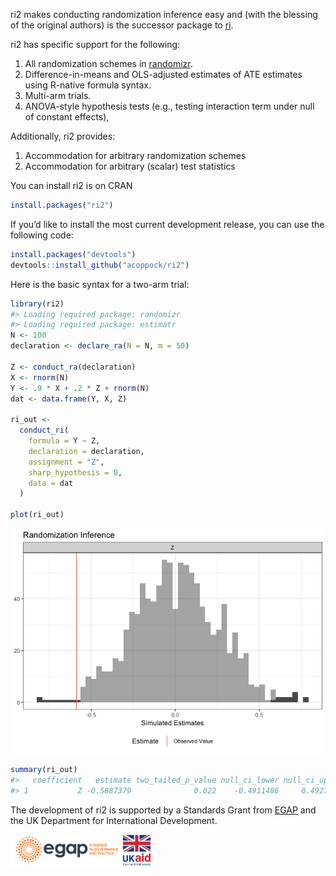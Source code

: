
<!-- README.md is generated from README.Rmd. Please edit that file -->

ri2 makes conducting randomization inference easy and (with the blessing
of the original authors) is the successor package to
[ri](https://cran.r-project.org/web/packages/ri/index.html).

ri2 has specific support for the following:

1.  All randomization schemes in
    [randomizr](http://randomizr.declaredesign.org).
2.  Difference-in-means and OLS-adjusted estimates of ATE estimates
    using R-native formula syntax.
3.  Multi-arm trials.
4.  ANOVA-style hypothesis tests (e.g., testing interaction term under
    null of constant effects),

Additionally, ri2 provides:

1.  Accommodation for arbitrary randomization schemes
2.  Accommodation for arbitrary (scalar) test statistics

You can install ri2 is on CRAN

``` r
install.packages("ri2")
```

If you’d like to install the most current development release, you can
use the following code:

``` r
install.packages("devtools")
devtools::install_github("acoppock/ri2")
```

Here is the basic syntax for a two-arm trial:

``` r
library(ri2)
#> Loading required package: randomizr
#> Loading required package: estimatr
N <- 100
declaration <- declare_ra(N = N, m = 50)

Z <- conduct_ra(declaration)
X <- rnorm(N)
Y <- .9 * X + .2 * Z + rnorm(N)
dat <- data.frame(Y, X, Z)

ri_out <-
  conduct_ri(
    formula = Y ~ Z,
    declaration = declaration,
    assignment = "Z",
    sharp_hypothesis = 0,
    data = dat
  )

plot(ri_out)
```

![](README-unnamed-chunk-4-1.png)<!-- -->

``` r
summary(ri_out)
#>   coefficient   estimate two_tailed_p_value null_ci_lower null_ci_upper
#> 1           Z -0.5887379              0.022    -0.4911486     0.4927481
```

The development of ri2 is supported by a Standards Grant from
[EGAP](http://egap.org) and the UK Department for International
Development.

<img src="man/figures/EGAP_logo.jpg" height="50px" /><img src="man/figures/dfid_logo.jpg" height="50px" />

